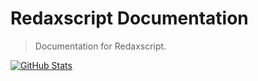Redaxscript Documentation
=========================

> Documentation for Redaxscript.

[![GitHub Stats](https://img.shields.io/badge/github-stats-ff5500.svg)](http://githubstats.com/redaxmedia/redaxscript-documentation)
